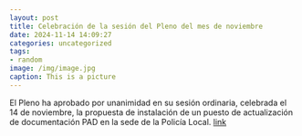 ```yaml
---
layout: post
title: Celebración de la sesión del Pleno del mes de noviembre
date: 2024-11-14 14:09:27
categories: uncategorized
tags:
- random
image: /img/image.jpg
caption: This is a picture
---
```

El Pleno ha aprobado por unanimidad en su sesión ordinaria, celebrada el 14 de noviembre, la propuesta de instalación de un puesto de actualización de documentación PAD en la sede de la Policía Local.   [link](https://www.ayto-villacanada.es/noticias/celebracion-de-la-sesion-del-pleno-del-mes-de-noviembre/)
